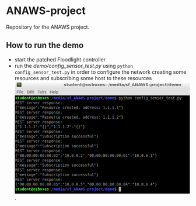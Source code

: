 # ANAWS-project
Repository for the ANAWS project.

## How to run the demo
- start the patched Floodlight controller 
- run the *demo/config_sensor_test.py* using `python config_sensor_test.py` in order to configure the network creating some resources and subscribing some host to these resources
![config output](/docs/expected_output/config_output.png "Configuration output").

